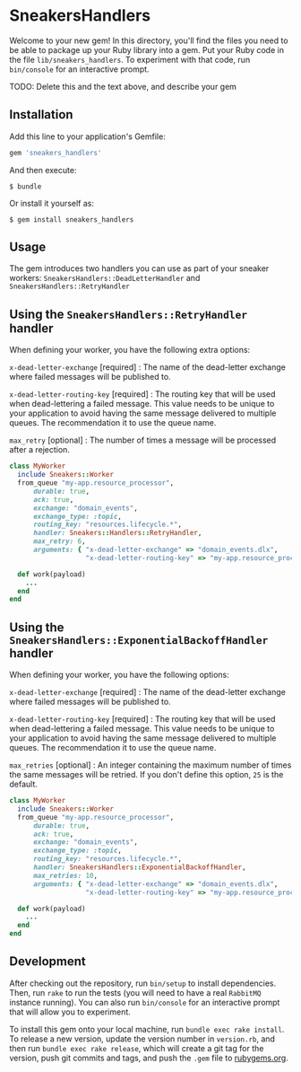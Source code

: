 # SneakersHandlers

Welcome to your new gem! In this directory, you'll find the files you need to be able to package up your Ruby library into a gem. Put your Ruby code in the file `lib/sneakers_handlers`. To experiment with that code, run `bin/console` for an interactive prompt.

TODO: Delete this and the text above, and describe your gem

## Installation

Add this line to your application's Gemfile:

```ruby
gem 'sneakers_handlers'
```

And then execute:

    $ bundle

Or install it yourself as:

    $ gem install sneakers_handlers

## Usage

The gem introduces two handlers you can use as part of your sneaker workers: `SneakersHandlers::DeadLetterHandler` and `SneakersHandlers::RetryHandler`

## Using the `SneakersHandlers::RetryHandler` handler

When defining your worker, you have the following extra options:

`x-dead-letter-exchange` [required] : The name of the dead-letter exchange
where failed messages will be published to.

`x-dead-letter-routing-key` [required] : The routing key that will be used when
dead-lettering a failed message. This value needs to be unique to your
application to avoid having the same message delivered to multiple queues. The
recommendation it to use the queue name.

`max_retry` [optional] : The number of times a message will be processed after
a rejection.


```ruby
class MyWorker
  include Sneakers::Worker
  from_queue "my-app.resource_processor",
      durable: true,
      ack: true,
      exchange: "domain_events",
      exchange_type: :topic,
      routing_key: "resources.lifecycle.*",
      handler: Sneakers::Handlers::RetryHandler,
      max_retry: 6,
      arguments: { "x-dead-letter-exchange" => "domain_events.dlx",
                   "x-dead-letter-routing-key" => "my-app.resource_processor" }

  def work(payload)
    ...
  end
end
```

## Using the `SneakersHandlers::ExponentialBackoffHandler` handler

When defining your worker, you have the following options:

`x-dead-letter-exchange` [required] : The name of the dead-letter exchange
where failed messages will be published to.

`x-dead-letter-routing-key` [required] : The routing key that will be used when
dead-lettering a failed message. This value needs to be unique to your
application to avoid having the same message delivered to multiple queues. The
recommendation it to use the queue name.

`max_retries` [optional] : An integer containing the maximum number of times
the same messages will be retried. If you don't define this option, `25` is the
default.

```ruby
class MyWorker
  include Sneakers::Worker
  from_queue "my-app.resource_processor",
      durable: true,
      ack: true,
      exchange: "domain_events",
      exchange_type: :topic,
      routing_key: "resources.lifecycle.*",
      handler: SneakersHandlers::ExponentialBackoffHandler,
      max_retries: 10,
      arguments: { "x-dead-letter-exchange" => "domain_events.dlx",
                   "x-dead-letter-routing-key" => "my-app.resource_processor" }

  def work(payload)
    ...
  end
end
```

## Development

After checking out the repository, run `bin/setup` to install dependencies. Then, run `rake` to run the tests (you will need to have a real `RabbitMQ` instance running). You can also run `bin/console` for an interactive prompt that will allow you to experiment.

To install this gem onto your local machine, run `bundle exec rake install`. To release a new version, update the version number in `version.rb`, and then run `bundle exec rake release`, which will create a git tag for the version, push git commits and tags, and push the `.gem` file to [rubygems.org](https://rubygems.org).
